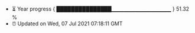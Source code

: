 - ⏳ Year progress { ███████████████▁▁▁▁▁▁▁▁▁▁▁▁▁▁▁ } 51.32 %
- ⏰ Updated on Wed, 07 Jul 2021 07:18:11 GMT

